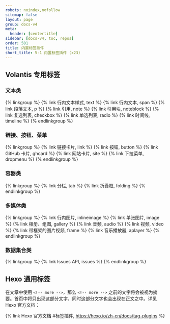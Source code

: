 ```yaml
---
robots: noindex,nofollow
sitemap: false
layout: page
group: docs-v4
meta:
  header: [centertitle]
sidebar: [docs-v4, toc, repos]
order: 501
title: 内置标签插件
short_title: 5-1 内置标签插件 (x23)
---
```


## Volantis 专用标签

### 文本类

{% linkgroup %}
{% link 行内文本样式, text %}
{% link 行内文本, span %}
{% link 段落文本, p %}
{% link 引用, note %}
{% link 引用块, noteblock %}
{% link 复选列表, checkbox %}
{% link 单选列表, radio %}
{% link 时间线, timeline %}
{% endlinkgroup %}

### 链接、按钮、菜单

{% linkgroup %}
{% link 链接卡片, link %}
{% link 按钮, button %}
{% link GitHub 卡片, ghcard %}
{% link 网站卡片, site %}
{% link 下拉菜单, dropmenu %}
{% endlinkgroup %}


### 容器类

{% linkgroup %}
{% link 分栏, tab %}
{% link 折叠框, folding %}
{% endlinkgroup %}


### 多媒体类

{% linkgroup %}
{% link 行内图片, inlineimage %}
{% link 单张图片, image %}
{% link 相册、组图, gallery %}
{% link 音频, audio %}
{% link 视频, video %}
{% link 带框架的图片视频, frame %}
{% link 音乐播放器, aplayer %}
{% endlinkgroup %}

### 数据集合类

{% linkgroup %}
{% link Issues API, issues %}
{% endlinkgroup %}


## Hexo 通用标签

在文章中使用 `<!-- more -->`，那么 `<!-- more -->` 之前的文字将会被视为摘要。首页中将只出现这部分文字，同时这部分文字也会出现在正文之中。详见 Hexo 官方文档：

{% link Hexo 官方文档 #标签插件, https://hexo.io/zh-cn/docs/tag-plugins %}
